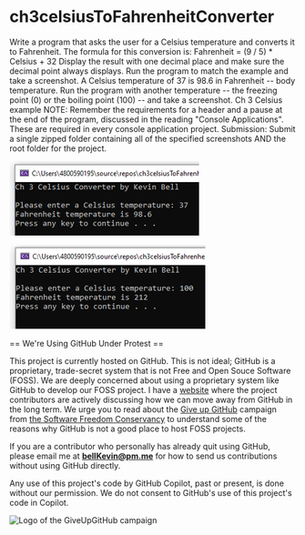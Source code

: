 # ch3celsiusToFahrenheitConverter
Write a program that asks the user for a Celsius temperature and converts it to Fahrenheit. The formula for this conversion is: Fahrenheit = (9 / 5) * Celsius + 32  Display the result with one decimal place and make sure the decimal point always displays. Run the program to match the example and take a screenshot. A Celsius temperature of 37 is 98.6 in Fahrenheit -- body temperature. Run the program with another temperature -- the freezing point (0) or the boiling point (100) -- and take a screenshot.  Ch 3 Celsius example     NOTE: Remember the requirements for a header and a pause at the end of the program, discussed in the reading "Console Applications". These are required in every console application project.  Submission: Submit a single zipped folder containing all of the specified screenshots AND the root folder for the project.

![1](https://github.com/bell-kevin/ch3celsiusToFahrenheitConverter/blob/main/ch3celsiusToFahrenheitConverter/temp1.PNG)

![2](https://github.com/bell-kevin/ch3celsiusToFahrenheitConverter/blob/main/ch3celsiusToFahrenheitConverter/temp2.PNG)

== We're Using GitHub Under Protest ==

This project is currently hosted on GitHub.  This is not ideal; GitHub is a
proprietary, trade-secret system that is not Free and Open Souce Software
(FOSS).  We are deeply concerned about using a proprietary system like GitHub
to develop our FOSS project. I have a [website](https://bellKevin.me) where the
project contributors are actively discussing how we can move away from GitHub
in the long term.  We urge you to read about the [Give up GitHub](https://GiveUpGitHub.org) campaign 
from [the Software Freedom Conservancy](https://sfconservancy.org) to understand some of the reasons why GitHub is not 
a good place to host FOSS projects.

If you are a contributor who personally has already quit using GitHub, please
email me at **bellKevin@pm.me** for how to send us contributions without
using GitHub directly.

Any use of this project's code by GitHub Copilot, past or present, is done
without our permission.  We do not consent to GitHub's use of this project's
code in Copilot.

![Logo of the GiveUpGitHub campaign](https://sfconservancy.org/img/GiveUpGitHub.png)
